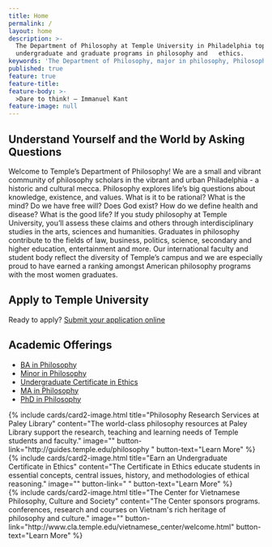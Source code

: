 ```yaml
---
title: Home
permalink: /
layout: home
description: >-
  The Department of Philosophy at Temple University in Philadelphia top
  undergraduate and graduate programs in philosophy and   ethics. 
keywords: 'The Department of Philosophy, major in philosophy, Philosophy of law, Feminist Philosophy'
published: true
feature: true
feature-title: 
feature-body: >-
  >Dare to think! — Immanuel Kant
feature-image: null
---
```

## Understand Yourself and the World by Asking Questions
Welcome to Temple’s Department of Philosophy! We are a small and vibrant community of philosophy scholars in the vibrant and urban Philadelphia - a historic and cultural mecca. Philosophy explores life’s big questions about knowledge, existence, and values. What is it to be rational? What is the mind? Do we have free will? Does God exist? How do we define health and disease? What is the good life? If you study philosophy at Temple University, you’ll assess these claims and others through interdisciplinary studies in the arts, sciences and humanities. Graduates in philosophy contribute to the fields of law, business, politics, science, secondary and higher education, entertainment and more. Our international faculty and student body reflect the diversity of Temple’s campus and we are especially proud to have earned a ranking amongst American philosophy programs with the most women graduates. 

## Apply to Temple University
Ready to apply? [Submit your application online](http://admissions.temple.edu/apply)

## Academic Offerings
- [BA in Philosophy](http://bulletin.temple.edu/undergraduate/liberal-arts/philosophy/ba-philosophy/)
- [Minor in Philosophy](http://bulletin.temple.edu/undergraduate/liberal-arts/philosophy/minor-philosophy/)
- [Undergraduate Certificate in Ethics](http://bulletin.temple.edu/undergraduate/liberal-arts/philosophy/certificate-ethics/)
- [MA in Philosophy](http://bulletin.temple.edu/graduate/scd/cla/philosophy-ma/)
- [PhD in Philosophy](http://bulletin.temple.edu/graduate/scd/cla/philosophy-phd/)


<div class="row row-wide">
  <div class="col m12 l4">{% include cards/card2-image.html 
    title="Philosophy Research Services at Paley Library" 
    content="The world-class philosophy resources at Paley Library support the research, teaching and learning needs of Temple students and faculty." 
    image="" 
    button-link="http://guides.temple.edu/philosophy " 
    button-text="Learn More" %}
  </div>
  <div class="row row-wide">
    <div class="col m12 l4">{% include cards/card2-image.html 
      title="Earn an Undergraduate Certificate in Ethics" 
      content="The Certificate in Ethics educate students in essential concepts, central issues, history, and methodologies of ethical reasoning." 
      image="" 
      button-link=" " 
      button-text="Learn More" %}
    </div>
    <div class="row row-wide">
      <div class="col m12 l4">{% include cards/card2-image.html 
        title="The Center for Vietnamese Philosophy, Culture and Society" 
        content="The Center sponsors programs. conferences, research and courses on Vietnam's rich heritage of philosophy and culture." 
        image="" 
        button-link="http://www.cla.temple.edu/vietnamese_center/welcome.html" 
        button-text="Learn More" %}
      </div>
</div>

